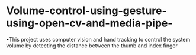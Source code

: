 # Volume-control-using-gesture-using-open-cv-and-media-pipe-
•This project uses computer vision and hand tracking to control the system volume by detecting the distance between the thumb and index finger
